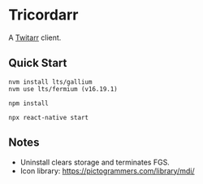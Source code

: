 Tricordarr
==========

A [Twitarr](https://github.com/jocosocial/swiftarr) client.

Quick Start
-----------
```
nvm install lts/gallium
nvm use lts/fermium (v16.19.1)

npm install

npx react-native start
```

Notes
-----
* Uninstall clears storage and terminates FGS.
* Icon library: https://pictogrammers.com/library/mdi/
